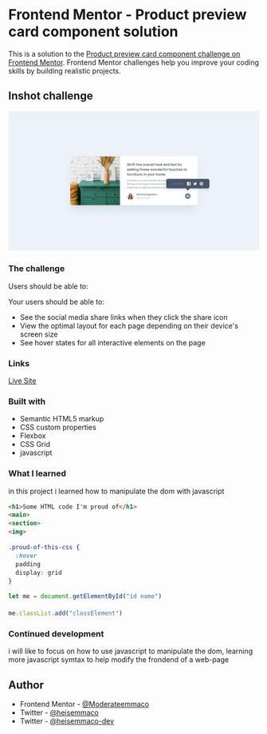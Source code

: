 # Frontend Mentor - Product preview card component solution

This is a solution to the [Product preview card component challenge on Frontend Mentor](https://www.frontendmentor.io/challenges/product-preview-card-component-GO7UmttRfa). Frontend Mentor challenges help you improve your coding skills by building realistic projects. 

## Inshot challenge

<img src="/desktop-active-state.jpg">

### The challenge

Users should be able to:

Your users should be able to:

- See the social media share links when they click the share icon
- View the optimal layout for each page depending on their device's screen size
- See hover states for all interactive elements on the page

### Links
<a href="https://heisemmaco-dev.github.io/article-preview-component-master/">Live Site</a>

### Built with

- Semantic HTML5 markup
- CSS custom properties
- Flexbox
- CSS Grid
- javascript

### What I learned

in this project i learned how to manipulate the dom with javascript 

```html
<h1>Some HTML code I'm proud of</h1>
<main>
<section>
<img>
```

```css
.proud-of-this-css {
  :hover
  padding 
  display: grid
}
```
```js
let me = document.getElementById("id name")

me.classList.add("classElement")
```

### Continued development

i will like to focus on how to use javascript to manipulate the dom, learning more javascript symtax to help modify the frondend of a web-page

## Author

- Frontend Mentor - [@Moderateemmaco](https://www.frontendmentor.io/profile/Moderateemmaco)
- Twitter - [@heisemmaco](https://www.twitter.com/heisemmaco)
- Twitter - [@heisemmaco-dev](https://www.github.com/heisemmaco-dev)
